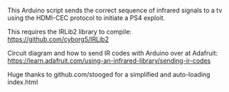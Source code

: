 This Arduino script sends the correct sequence of infrared signals to a tv using the HDMI-CEC protocol to initiate a PS4 exploit.

This requires the IRLib2 library to compile:
https://github.com/cyborg5/IRLib2

Circuit diagram and how to send IR codes with Arduino over at Adafruit:
https://learn.adafruit.com/using-an-infrared-library/sending-ir-codes

Huge thanks to github.com/stooged for a simplified and auto-loading index.html
